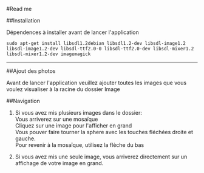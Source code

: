 #Read me

##Installation

Dépendences à installer avant de lancer l'application

	sudo apt-get install libsdl1.2debian libsdl1.2-dev libsdl-image1.2 libsdl-image1.2-dev libsdl-ttf2.0-0 libsdl-ttf2.0-dev libsdl-mixer1.2 libsdl-mixer1.2-dev imagemagick

---------------------------------------------------

##Ajout des photos

Avant de lancer l'application veuillez ajouter toutes les images que vous voulez visualiser à la racine du dossier Image

##Navigation

1. Si vous avez mis plusieurs images dans le dossier:  
   Vous arriverez sur une mosaïque  
   Cliquez sur une image pour l'afficher en grand  
   Vous pouver faire tourner la sphere avec les touches fléchées droite et gauche.  
   Pour revenir à la mosaïque, utilisez la flèche du bas

2. Si vous avez mis une seule image, vous arriverez directement sur un affichage de votre image en grand.